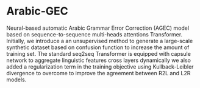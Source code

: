 # Arabic-GEC
Neural-based automatic Arabic Grammar Error Correction (AGEC) model based on sequence-to-sequence multi-heads attentions Transformer. Initially, we introduce a an unsupervised method to generate a large-scale synthetic dataset based on confusion function to increase the amount of training set. The standard seq2seq Transformer is equipped with capsule network to aggregate linguistic features cross layers dynamically we also added a regularization term in the training objective using Kullback-Leibler divergence to overcome to improve the agreement between R2L and L2R models.
